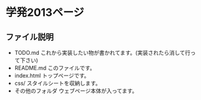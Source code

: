 # 学発2013ページ

## ファイル説明

- TODO.md これから実装したい物が書かれてます。(実装されたら消して行って下さい)
- README.md このファイルです。
- index.html トップページです。
- css/ スタイルシートを収納します。
- その他のフォルダ ウェブページ本体が入ってます。
